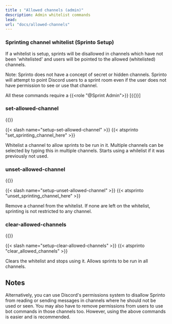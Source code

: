 ```yaml
---
title : "Allowed channels (admin)"
description: Admin whitelist commands
lead: 
url: "docs/allowed-channels"
---
```

### Sprinting channel whitelist (Sprinto Setup)

If a whitelist is setup, sprints will be disallowed in channels which have not been 'whitelisted' and users will be pointed to the allowed (whitelisted) channels.

Note: Sprinto does not have a concept of secret or hidden channels. Sprinto will attempt to point Discord users to a sprint room even if the user does not have permission to see or use that channel.

All these commands require a {{<role "@Sprint Admin">}} [{{<tag-admin>}}] 

### set-allowed-channel
{{<tag-admin>}}

{{< slash name="setup-set-allowed-channel" >}} 
{{< atsprinto "set_sprinting_channel_here" >}} 

Whitelist a channel to allow sprints to be run in it. Multiple channels can be selected by typing this in multiple channels. Starts using a whilelist if it was previously not used.

### unset-allowed-channel
{{<tag-admin>}}

{{< slash name="setup-unset-allowed-channel" >}} 
{{< atsprinto "unset_sprinting_channel_here" >}} 

Remove a channel from the whitelist. If none are left on the whitelist, sprinting is not restricted to any channel.

### clear-allowed-channels
{{<tag-admin>}}

{{< slash name="setup-clear-allowed-channels" >}} 
{{< atsprinto "clear_allowed_channels" >}} 

Clears the whitelist and stops using it. Allows sprints to be run in all channels.

<!-- Previously named "/setup-reset-sprinting-channels" but sometimes people accdientally used that command because it had "sprint" in it. Also: @sprinto reset_sprinting_channels -->

## Notes

Alternatively, you can use Discord's permissions system to disallow Sprinto from reading or sending messages in channels where he should not be used or seen. You may also have to remove permissions from users to use bot commands in those channels too. However, using the above commands is easier and is recommended.

<!-- Alternatively, you can remove Sprinto's _Send Messages_ permission in rooms you don't want Sprinto to respond in, or remove his _Read Messages_ permission in channels you don't want Sprinto seen in. --> 